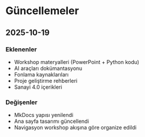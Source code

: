 # Güncellemeler

## 2025-10-19

### Eklenenler
- Workshop materyalleri (PowerPoint + Python kodu)
- AI araçları dokümantasyonu
- Fonlama kaynaklarıları
- Proje geliştirme rehberleri
- Sanayi 4.0 içerikleri

### Değişenler
- MkDocs yapısı yenilendi
- Ana sayfa tasarımı güncellendi
- Navigasyon workshop akışına göre organize edildi
